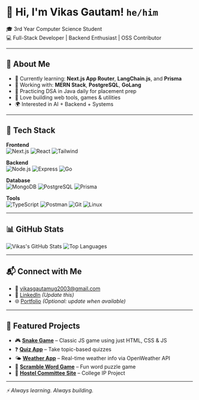 # 👋 Hi, I'm Vikas Gautam! `he/him`

🎓 3rd Year Computer Science Student  
💻 Full-Stack Developer | Backend Enthusiast | OSS Contributor

---

## 🧠 About Me

- 🌱 Currently learning: **Next.js App Router**, **LangChain.js**, and **Prisma**
- 💼 Working with: **MERN Stack**, **PostgreSQL**, **GoLang**
- 🧰 Practicing DSA in Java daily for placement prep
- 🧪 Love building web tools, games & utilities
- 🌍 Interested in AI + Backend + Systems

---

## 🚀 Tech Stack

**Frontend**  
![Next.js](https://img.shields.io/badge/-Next.js-000?logo=next.js) ![React](https://img.shields.io/badge/-React-61DAFB?logo=react) ![Tailwind](https://img.shields.io/badge/-Tailwind-38B2AC?logo=tailwindcss)

**Backend**  
![Node.js](https://img.shields.io/badge/-Node.js-339933?logo=node.js) ![Express](https://img.shields.io/badge/-Express-000?logo=express) ![Go](https://img.shields.io/badge/-Go-00ADD8?logo=go)

**Database**  
![MongoDB](https://img.shields.io/badge/-MongoDB-47A248?logo=mongodb) ![PostgreSQL](https://img.shields.io/badge/-PostgreSQL-336791?logo=postgresql) ![Prisma](https://img.shields.io/badge/-Prisma-2D3748?logo=prisma)

**Tools**  
![TypeScript](https://img.shields.io/badge/-TypeScript-3178C6?logo=typescript) ![Postman](https://img.shields.io/badge/-Postman-FF6C37?logo=postman) ![Git](https://img.shields.io/badge/-Git-F05032?logo=git) ![Linux](https://img.shields.io/badge/-Linux-FCC624?logo=linux)

---

## 📊 GitHub Stats

![Vikas's GitHub Stats](https://github-readme-stats.vercel.app/api?username=vikasgautam2003&show_icons=true&theme=tokyonight)
![Top Languages](https://github-readme-stats.vercel.app/api/top-langs/?username=vikasgautam2003&layout=compact&theme=tokyonight)

---

## 📬 Connect with Me

- 📧 vikasgautamug2003@gmail.com  
- 💼 [LinkedIn](https://www.linkedin.com/in/your-link) *(Update this)*  
- 🌐 [Portfolio](https://your-portfolio.com) *(Optional: update when available)*

---

## 🧩 Featured Projects

- 🎮 **[Snake Game](https://github.com/vikasgautam2003/Snake-Game)** – Classic JS game using just HTML, CSS & JS  
- ❓ **[Quiz App](https://github.com/vikasgautam2003/Quiz-App)** – Take topic-based quizzes  
- 🌤️ **[Weather App](https://github.com/vikasgautam2003/Open-Weather-App)** – Real-time weather info via OpenWeather API  
- 🎲 **[Scramble Word Game](https://github.com/vikasgautam2003/Scramble-Word-Game)** – Fun word puzzle game  
- 🏢 **[Hostel Committee Site](https://github.com/vikasgautam2003/Hostel-Committee-Site)** – College IP Project

---

_⚡ Always learning. Always building._
